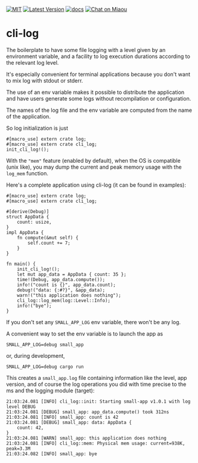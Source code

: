 [![MIT][s2]][l2] [![Latest Version][s1]][l1] [![docs][s3]][l3] [![Chat on Miaou][s4]][l4]

[s1]: https://img.shields.io/crates/v/cli-log.svg
[l1]: https://crates.io/crates/cli-log

[s2]: https://img.shields.io/badge/license-MIT-blue.svg
[l2]: LICENSE

[s3]: https://docs.rs/cli-log/badge.svg
[l3]: https://docs.rs/cli-log/

[s4]: https://miaou.dystroy.org/static/shields/room.svg
[l4]: https://miaou.dystroy.org/3

# cli-log

The boilerplate to have some file logging with a level given by an environment variable,
and a facility to log execution durations according to the relevant log level.

It's especially convenient for terminal applications
because you don't want to mix log with stdout or stderr.

The use of an env variable makes it possible to distribute
the application and have users generate some logs without
recompilation or configuration.

The names of the log file and the env variable are
computed from the name of the application.

So log initialization is just

```
#[macro_use] extern crate log;
#[macro_use] extern crate cli_log;
init_cli_log!();
```

With the `"mem"` feature (enabled by default), when the OS is compatible
(unix like), you may dump the current and peak memory usage with
the `log_mem` function.


Here's a complete application using cli-log (it can be found in examples):

```
#[macro_use] extern crate log;
#[macro_use] extern crate cli_log;

#[derive(Debug)]
struct AppData {
    count: usize,
}
impl AppData {
    fn compute(&mut self) {
        self.count += 7;
    }
}

fn main() {
    init_cli_log!();
    let mut app_data = AppData { count: 35 };
    time!(Debug, app_data.compute());
    info!("count is {}", app_data.count);
    debug!("data: {:#?}", &app_data);
    warn!("this application does nothing");
    cli_log::log_mem(log::Level::Info);
    info!("bye");
}

```

If you don't set any `SMALL_APP_LOG` env variable, there won't be any log.

A convenient way to set the env variable is to launch the app as

```cli
SMALL_APP_LOG=debug small_app
```

or, during development,

```cli
SMALL_APP_LOG=debug cargo run
```

This creates a `small_app.log` file containing information like the level,
app version, and of course the log operations you did with time precise to
the ms and the logging module (target):

```log
21:03:24.081 [INFO] cli_log::init: Starting small-app v1.0.1 with log level DEBUG
21:03:24.081 [DEBUG] small_app: app_data.compute() took 312ns
21:03:24.081 [INFO] small_app: count is 42
21:03:24.081 [DEBUG] small_app: data: AppData {
    count: 42,
}
21:03:24.081 [WARN] small_app: this application does nothing
21:03:24.081 [INFO] cli_log::mem: Physical mem usage: current=938K, peak=3.3M
21:03:24.082 [INFO] small_app: bye
```
